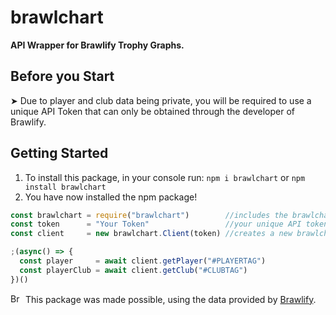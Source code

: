 # brawlchart
**API Wrapper for Brawlify Trophy Graphs.**

## Before you Start
➤ Due to player and club data being private, you will be required to use a unique API Token that can only be obtained through the developer of Brawlify.

## Getting Started
1. To install this package, in your console run: `npm i brawlchart` or `npm install brawlchart`
2. You have now installed the npm package!

```javascript
const brawlchart = require("brawlchart")        //includes the brawlchart module
const token      = "Your Token"                 //your unique API token
const client     = new brawlchart.Client(token) //creates a new brawlchart Client

;(async() => {
  const player     = await client.getPlayer("#PLAYERTAG")
  const playerClub = await client.getClub("#CLUBTAG")
})()
```
<img src="https://cdn.brawlify.com/front/Star.svg" height="15" width="20" alt="Brawlify"> This package was made possible, using the data provided by [Brawlify](https://brawlify.com/).
